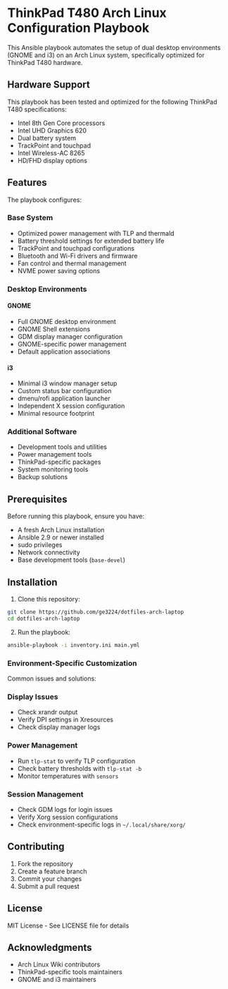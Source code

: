 # ThinkPad T480 Arch Linux Configuration Playbook

This Ansible playbook automates the setup of dual desktop environments (GNOME
and i3) on an Arch Linux system, specifically optimized for ThinkPad T480
hardware.

## Hardware Support

This playbook has been tested and optimized for the following ThinkPad T480 specifications:

- Intel 8th Gen Core processors
- Intel UHD Graphics 620
- Dual battery system
- TrackPoint and touchpad
- Intel Wireless-AC 8265
- HD/FHD display options

## Features

The playbook configures:

### Base System

- Optimized power management with TLP and thermald
- Battery threshold settings for extended battery life
- TrackPoint and touchpad configurations
- Bluetooth and Wi-Fi drivers and firmware
- Fan control and thermal management
- NVME power saving options

### Desktop Environments

#### GNOME

- Full GNOME desktop environment
- GNOME Shell extensions
- GDM display manager configuration
- GNOME-specific power management
- Default application associations

#### i3

- Minimal i3 window manager setup
- Custom status bar configuration
- dmenu/rofi application launcher
- Independent X session configuration
- Minimal resource footprint

### Additional Software

- Development tools and utilities
- Power management tools
- ThinkPad-specific packages
- System monitoring tools
- Backup solutions

## Prerequisites

Before running this playbook, ensure you have:

- A fresh Arch Linux installation
- Ansible 2.9 or newer installed
- sudo privileges
- Network connectivity
- Base development tools (`base-devel`)

## Installation

1. Clone this repository:

```bash
git clone https://github.com/ge3224/dotfiles-arch-laptop
cd dotfiles-arch-laptop
```

2. Run the playbook:

```bash
ansible-playbook -i inventory.ini main.yml
```


### Environment-Specific Customization

Common issues and solutions:

### Display Issues
- Check xrandr output
- Verify DPI settings in Xresources
- Check display manager logs

### Power Management
- Run `tlp-stat` to verify TLP configuration
- Check battery thresholds with `tlp-stat -b`
- Monitor temperatures with `sensors`

### Session Management
- Check GDM logs for login issues
- Verify Xorg session configurations
- Check environment-specific logs in `~/.local/share/xorg/`

## Contributing

1. Fork the repository
2. Create a feature branch
3. Commit your changes
4. Submit a pull request

## License

MIT License - See LICENSE file for details

## Acknowledgments

- Arch Linux Wiki contributors
- ThinkPad-specific tools maintainers
- GNOME and i3 maintainers
